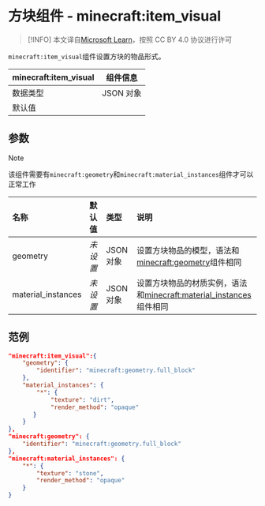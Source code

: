 # 方块组件 - minecraft:item_visual

> [!INFO]
> 本文译自[Microsoft Learn](https://learn.microsoft.com/en-us/minecraft/creator/)，按照 CC BY 4.0 协议进行许可

`minecraft:item_visual`组件设置方块的物品形式。

| minecraft:item_visual | 组件信息  |
| --------------------- | --------- |
| 数据类型              | JSON 对象 |
| 默认值                |           |

## 参数
> [!NOTE]
>
> 该组件需要有`minecraft:geometry`和`minecraft:material_instances`组件才可以正常工作

| 名称               | 默认值   | 类型      | 说明                                                                                        |
| :----------------- | :------- | :-------- | :------------------------------------------------------------------------------------------ |
| geometry           | _未设置_ | JSON 对象 | 设置方块物品的模型，语法和[minecraft:geometry](./geometry.md)组件相同                       |
| material_instances | _未设置_ | JSON 对象 | 设置方块物品的材质实例，语法和[minecraft:material_instances](material_instances.md)组件相同 |

## 范例

```json
"minecraft:item_visual":{
    "geometry": {
        "identifier": "minecraft:geometry.full_block"
    },
    "material_instances": {
        "*": {
            "texture": "dirt",
            "render_method": "opaque"
       }
    }
},
"minecraft:geometry": {
    "identifier": "minecraft:geometry.full_block"
},
"minecraft:material_instances": {
    "*": {
        "texture": "stone",
        "render_method": "opaque"
    }
}
```
